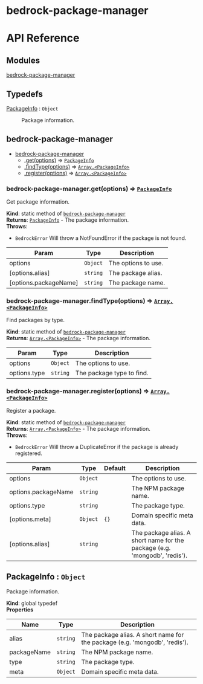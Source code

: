 # bedrock-package-manager

# API Reference
## Modules

<dl>
<dt><a href="#module_bedrock-package-manager">bedrock-package-manager</a></dt>
<dd></dd>
</dl>

## Typedefs

<dl>
<dt><a href="#PackageInfo">PackageInfo</a> : <code>Object</code></dt>
<dd><p>Package information.</p>
</dd>
</dl>

<a name="module_bedrock-package-manager"></a>

## bedrock-package-manager

* [bedrock-package-manager](#module_bedrock-package-manager)
    * [.get(options)](#module_bedrock-package-manager.get) ⇒ [<code>PackageInfo</code>](#PackageInfo)
    * [.findType(options)](#module_bedrock-package-manager.findType) ⇒ [<code>Array.&lt;PackageInfo&gt;</code>](#PackageInfo)
    * [.register(options)](#module_bedrock-package-manager.register) ⇒ [<code>Array.&lt;PackageInfo&gt;</code>](#PackageInfo)

<a name="module_bedrock-package-manager.get"></a>

### bedrock-package-manager.get(options) ⇒ [<code>PackageInfo</code>](#PackageInfo)
Get package information.

**Kind**: static method of [<code>bedrock-package-manager</code>](#module_bedrock-package-manager)  
**Returns**: [<code>PackageInfo</code>](#PackageInfo) - The package information.  
**Throws**:

- <code>BedrockError</code> Will throw a NotFoundError if the package is not
  found.


| Param | Type | Description |
| --- | --- | --- |
| options | <code>Object</code> | The options to use. |
| [options.alias] | <code>string</code> | The package alias. |
| [options.packageName] | <code>string</code> | The package name. |

<a name="module_bedrock-package-manager.findType"></a>

### bedrock-package-manager.findType(options) ⇒ [<code>Array.&lt;PackageInfo&gt;</code>](#PackageInfo)
Find packages by type.

**Kind**: static method of [<code>bedrock-package-manager</code>](#module_bedrock-package-manager)  
**Returns**: [<code>Array.&lt;PackageInfo&gt;</code>](#PackageInfo) - The package information.  

| Param | Type | Description |
| --- | --- | --- |
| options | <code>Object</code> | The options to use. |
| options.type | <code>string</code> | The package type to find. |

<a name="module_bedrock-package-manager.register"></a>

### bedrock-package-manager.register(options) ⇒ [<code>Array.&lt;PackageInfo&gt;</code>](#PackageInfo)
Register a package.

**Kind**: static method of [<code>bedrock-package-manager</code>](#module_bedrock-package-manager)  
**Returns**: [<code>Array.&lt;PackageInfo&gt;</code>](#PackageInfo) - The package information.  
**Throws**:

- <code>BedrockError</code> Will throw a DuplicateError if the package is already
  registered.


| Param | Type | Default | Description |
| --- | --- | --- | --- |
| options | <code>Object</code> |  | The options to use. |
| options.packageName | <code>string</code> |  | The NPM package name. |
| options.type | <code>string</code> |  | The package type. |
| [options.meta] | <code>Object</code> | <code>{}</code> | Domain specific meta data. |
| [options.alias] | <code>string</code> |  | The package alias. A short name for the   package (e.g. 'mongodb', 'redis'). |

<a name="PackageInfo"></a>

## PackageInfo : <code>Object</code>
Package information.

**Kind**: global typedef  
**Properties**

| Name | Type | Description |
| --- | --- | --- |
| alias | <code>string</code> | The package alias. A short name for the   package (e.g. 'mongodb', 'redis'). |
| packageName | <code>string</code> | The NPM package name. |
| type | <code>string</code> | The package type. |
| meta | <code>Object</code> | Domain specific meta data. |

